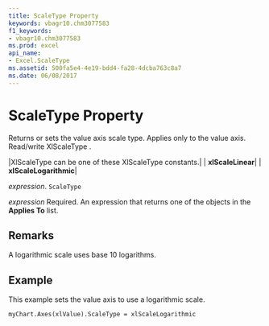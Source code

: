 ```yaml
---
title: ScaleType Property
keywords: vbagr10.chm3077583
f1_keywords:
- vbagr10.chm3077583
ms.prod: excel
api_name:
- Excel.ScaleType
ms.assetid: 500fa5e4-4e19-bdd4-fa28-4dcba763c8a7
ms.date: 06/08/2017
---
```



# ScaleType Property

Returns or sets the value axis scale type. Applies only to the value axis. Read/write XlScaleType .



|XlScaleType can be one of these XlScaleType constants.|
| **xlScaleLinear**|
| **xlScaleLogarithmic**|

 _expression_. `ScaleType`

 _expression_ Required. An expression that returns one of the objects in the **Applies To** list.

## Remarks

A logarithmic scale uses base 10 logarithms.


## Example

This example sets the value axis to use a logarithmic scale.


```vb
myChart.Axes(xlValue).ScaleType = xlScaleLogarithmic
```


